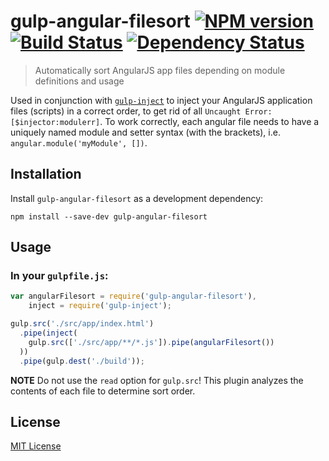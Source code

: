 # gulp-angular-filesort [![NPM version][npm-image]][npm-url] [![Build Status][travis-image]][travis-url] [![Dependency Status][depstat-image]][depstat-url]

> Automatically sort AngularJS app files depending on module definitions and usage

Used in conjunction with [`gulp-inject`](https://www.npmjs.org/package/gulp-inject) to inject your AngularJS application files (scripts) in a correct order, to get rid of all `Uncaught Error: [$injector:modulerr]`.  To work correctly, each angular file needs to have a uniquely named module and setter syntax (with the brackets), i.e. `angular.module('myModule', [])`.

## Installation

Install `gulp-angular-filesort` as a development dependency:

```shell
npm install --save-dev gulp-angular-filesort
```

## Usage

### In your `gulpfile.js`:

```javascript
var angularFilesort = require('gulp-angular-filesort'),
    inject = require('gulp-inject');

gulp.src('./src/app/index.html')
  .pipe(inject(
    gulp.src(['./src/app/**/*.js']).pipe(angularFilesort())
  ))
  .pipe(gulp.dest('./build'));
```

**NOTE** Do not use the `read` option for `gulp.src`! This plugin analyzes the contents of each file to determine sort order.

## License

[MIT License](http://en.wikipedia.org/wiki/MIT_License)

[npm-url]: https://npmjs.org/package/gulp-angular-filesort
[npm-image]: https://badge.fury.io/js/gulp-angular-filesort.png

[travis-url]: http://travis-ci.org/klei/gulp-angular-filesort
[travis-image]: https://secure.travis-ci.org/klei/gulp-angular-filesort.png?branch=master

[depstat-url]: https://david-dm.org/klei/gulp-angular-filesort
[depstat-image]: https://david-dm.org/klei/gulp-angular-filesort.png
